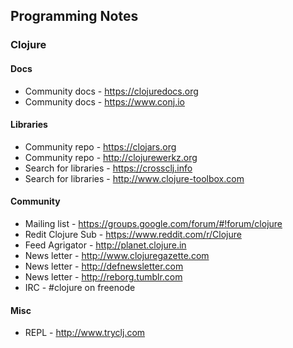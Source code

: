 ## Programming Notes

### Clojure

#### Docs
* Community docs - https://clojuredocs.org
* Community docs - https://www.conj.io

#### Libraries
* Community repo - https://clojars.org
* Community repo - http://clojurewerkz.org
* Search for libraries - https://crossclj.info
* Search for libraries - http://www.clojure-toolbox.com

#### Community
* Mailing list - https://groups.google.com/forum/#!forum/clojure
* Redit Clojure Sub - https://www.reddit.com/r/Clojure
* Feed Agrigator - http://planet.clojure.in
* News letter - http://www.clojuregazette.com
* News letter - http://defnewsletter.com
* News letter - http://reborg.tumblr.com
* IRC - #clojure on freenode

#### Misc
* REPL - http://www.tryclj.com

